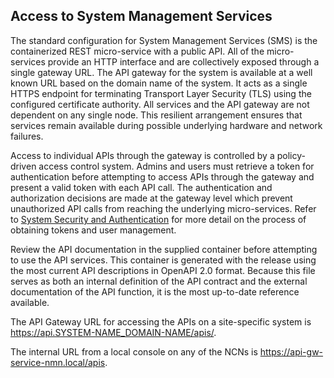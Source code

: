 ## Access to System Management Services

The standard configuration for System Management Services \(SMS\) is the containerized REST micro-service with a public API. All of the micro-services provide an HTTP interface and are collectively exposed through a single gateway URL. The API gateway for the system is available at a well known URL based on the domain name of the system. It acts as a single HTTPS endpoint for terminating Transport Layer Security \(TLS\) using the configured certificate authority. All services and the API gateway are not dependent on any single node. This resilient arrangement ensures that services remain available during possible underlying hardware and network failures.

Access to individual APIs through the gateway is controlled by a policy-driven access control system. Admins and users must retrieve a token for authentication before attempting to access APIs through the gateway and present a valid token with each API call. The authentication and authorization decisions are made at the gateway level which prevent unauthorized API calls from reaching the underlying micro-services. Refer to [System Security and Authentication](../security_and_authentication/System_Security_and_Authentication.md) for more detail on the process of obtaining tokens and user management.

Review the API documentation in the supplied container before attempting to use the API services. This container is generated with the release using the most current API descriptions in OpenAPI 2.0 format. Because this file serves as both an internal definition of the API contract and the external documentation of the API function, it is the most up-to-date reference available.

The API Gateway URL for accessing the APIs on a site-specific system is https://api.SYSTEM-NAME_DOMAIN-NAME/apis/.

The internal URL from a local console on any of the NCNs is https://api-gw-service-nmn.local/apis.

